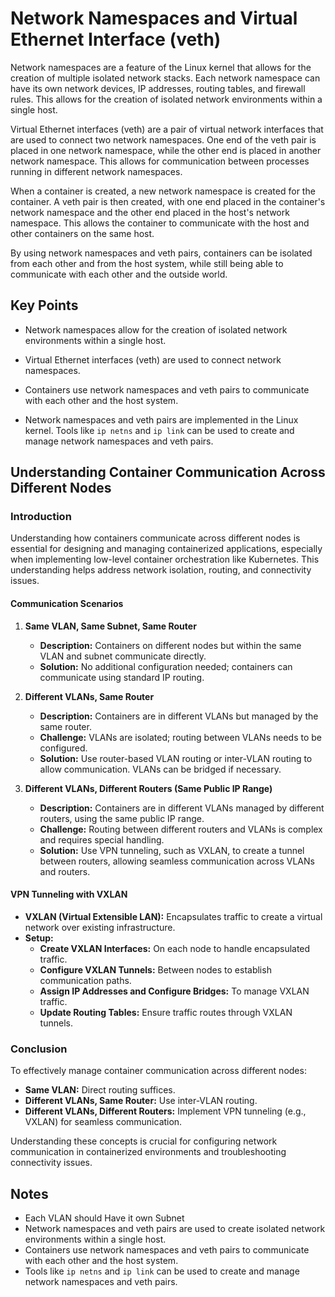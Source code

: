# Network Namespaces and Virtual Ethernet Interface (veth)

Network namespaces are a feature of the Linux kernel that allows for the creation of multiple isolated network stacks. Each network namespace can have its own network devices, IP addresses, routing tables, and firewall rules. This allows for the creation of isolated network environments within a single host.

Virtual Ethernet interfaces (veth) are a pair of virtual network interfaces that are used to connect two network namespaces. One end of the veth pair is placed in one network namespace, while the other end is placed in another network namespace. This allows for communication between processes running in different network namespaces.

When a container is created, a new network namespace is created for the container. A veth pair is then created, with one end placed in the container's network namespace and the other end placed in the host's network namespace. This allows the container to communicate with the host and other containers on the same host.

By using network namespaces and veth pairs, containers can be isolated from each other and from the host system, while still being able to communicate with each other and the outside world.

## Key Points

- Network namespaces allow for the creation of isolated network environments within a single host.
- Virtual Ethernet interfaces (veth) are used to connect network namespaces.
- Containers use network namespaces and veth pairs to communicate with each other and the host system.

- Network namespaces and veth pairs are implemented in the Linux kernel. Tools like `ip netns` and `ip link` can be used to create and manage network namespaces and veth pairs.

## **Understanding Container Communication Across Different Nodes**

### **Introduction**

Understanding how containers communicate across different nodes is essential for designing and managing containerized applications, especially when implementing low-level container orchestration like Kubernetes. This understanding helps address network isolation, routing, and connectivity issues.

#### **Communication Scenarios**

1. **Same VLAN, Same Subnet, Same Router**

   - **Description:** Containers on different nodes but within the same VLAN and subnet communicate directly.
   - **Solution:** No additional configuration needed; containers can communicate using standard IP routing.

2. **Different VLANs, Same Router**

   - **Description:** Containers are in different VLANs but managed by the same router.
   - **Challenge:** VLANs are isolated; routing between VLANs needs to be configured.
   - **Solution:** Use router-based VLAN routing or inter-VLAN routing to allow communication. VLANs can be bridged if necessary.

3. **Different VLANs, Different Routers (Same Public IP Range)**
   - **Description:** Containers are in different VLANs managed by different routers, using the same public IP range.
   - **Challenge:** Routing between different routers and VLANs is complex and requires special handling.
   - **Solution:** Use VPN tunneling, such as VXLAN, to create a tunnel between routers, allowing seamless communication across VLANs and routers.

#### **VPN Tunneling with VXLAN**

- **VXLAN (Virtual Extensible LAN):** Encapsulates traffic to create a virtual network over existing infrastructure.
- **Setup:**
  - **Create VXLAN Interfaces:** On each node to handle encapsulated traffic.
  - **Configure VXLAN Tunnels:** Between nodes to establish communication paths.
  - **Assign IP Addresses and Configure Bridges:** To manage VXLAN traffic.
  - **Update Routing Tables:** Ensure traffic routes through VXLAN tunnels.

### **Conclusion**

To effectively manage container communication across different nodes:

- **Same VLAN:** Direct routing suffices.
- **Different VLANs, Same Router:** Use inter-VLAN routing.
- **Different VLANs, Different Routers:** Implement VPN tunneling (e.g., VXLAN) for seamless communication.

Understanding these concepts is crucial for configuring network communication in containerized environments and troubleshooting connectivity issues.

## Notes

- Each VLAN should Have it own Subnet
- Network namespaces and veth pairs are used to create isolated network environments within a single host.
- Containers use network namespaces and veth pairs to communicate with each other and the host system.
- Tools like `ip netns` and `ip link` can be used to create and manage network namespaces and veth pairs.
